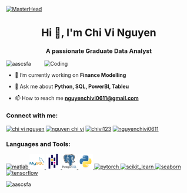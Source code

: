 [![MasterHead](https://media.licdn.com/dms/image/C5112AQHUcTYzLcSa8Q/article-cover_image-shrink_600_2000/0/1586244190993?e=2147483647&v=beta&t=TIMFyzA2kENJtX5pAlOzAyBrqo2j3lMmpN2uNH2Ix1U)](https://Aascsfa.io>)
<h1 align="center">Hi 👋, I'm Chi Vi Nguyen</h1>
<h3 align="center">A passionate Graduate Data Analyst</h3>
<img align="right" alt="Coding" width="400" src="https://camo.githubusercontent.com/f8890b3836e5c774ccf3074efabcd95f31dbce1fcf4e0ed8a696f8b43f959eae/68747470733a2f2f696e646f616e616c79746963612e636f6d2f7374617469632f696d616765732f646174612d736369656e63652d322e676966">


<p align="left"> <img src="https://komarev.com/ghpvc/?username=aascsfa&label=Profile%20views&color=0e75b6&style=flat" alt="aascsfa" /> </p>

- 🔭 I’m currently working on **Finance Modelling**

- 💬 Ask me about **Python, SQL, PowerBI, Tableu**

- 📫 How to reach me **nguyenchivi0611@gmail.com**

<h3 align="left">Connect with me:</h3>
<p align="left">
<a href="https://www.linkedin.com/in/chi-vi-nguyen-2949151a7/" target="blank"><img align="center" src="https://raw.githubusercontent.com/rahuldkjain/github-profile-readme-generator/master/src/images/icons/Social/linked-in-alt.svg" alt="chi vi nguyen" height="30" width="40" /></a>
<a href="https://www.hackerrank.com/nguyenchivi0611" target="blank"><img align="center" src="https://raw.githubusercontent.com/rahuldkjain/github-profile-readme-generator/master/src/images/icons/Social/hackerrank.svg" alt="nguyen chi vi" height="30" width="40" /></a>
<a href="https://www.leetcode.com/chivi123" target="blank"><img align="center" src="https://raw.githubusercontent.com/rahuldkjain/github-profile-readme-generator/master/src/images/icons/Social/leet-code.svg" alt="chivi123" height="30" width="40" /></a>
<a href="https://www.hackerearth.com/nguyenchivi0611" target="blank"><img align="center" src="https://raw.githubusercontent.com/rahuldkjain/github-profile-readme-generator/master/src/images/icons/Social/hackerearth.svg" alt="nguyenchivi0611" height="30" width="40" /></a>
</p>

<h3 align="left">Languages and Tools:</h3>
<p align="left"> <a href="https://www.mathworks.com/" target="_blank" rel="noreferrer"> <img src="https://upload.wikimedia.org/wikipedia/commons/2/21/Matlab_Logo.png" alt="matlab" width="40" height="40"/> </a> <a href="https://www.mysql.com/" target="_blank" rel="noreferrer"> <img src="https://raw.githubusercontent.com/devicons/devicon/master/icons/mysql/mysql-original-wordmark.svg" alt="mysql" width="40" height="40"/> </a> <a href="https://pandas.pydata.org/" target="_blank" rel="noreferrer"> <img src="https://raw.githubusercontent.com/devicons/devicon/2ae2a900d2f041da66e950e4d48052658d850630/icons/pandas/pandas-original.svg" alt="pandas" width="40" height="40"/> </a> <a href="https://www.postgresql.org" target="_blank" rel="noreferrer"> <img src="https://raw.githubusercontent.com/devicons/devicon/master/icons/postgresql/postgresql-original-wordmark.svg" alt="postgresql" width="40" height="40"/> </a> <a href="https://www.python.org" target="_blank" rel="noreferrer"> <img src="https://raw.githubusercontent.com/devicons/devicon/master/icons/python/python-original.svg" alt="python" width="40" height="40"/> </a> <a href="https://pytorch.org/" target="_blank" rel="noreferrer"> <img src="https://www.vectorlogo.zone/logos/pytorch/pytorch-icon.svg" alt="pytorch" width="40" height="40"/> </a> <a href="https://scikit-learn.org/" target="_blank" rel="noreferrer"> <img src="https://upload.wikimedia.org/wikipedia/commons/0/05/Scikit_learn_logo_small.svg" alt="scikit_learn" width="40" height="40"/> </a> <a href="https://seaborn.pydata.org/" target="_blank" rel="noreferrer"> <img src="https://seaborn.pydata.org/_images/logo-mark-lightbg.svg" alt="seaborn" width="40" height="40"/> </a> <a href="https://www.tensorflow.org" target="_blank" rel="noreferrer"> <img src="https://www.vectorlogo.zone/logos/tensorflow/tensorflow-icon.svg" alt="tensorflow" width="40" height="40"/> </a> </p>


<div style="display: flex; flex-direction: column; align-items: flex-start;">
  <img src="https://github-readme-streak-stats.herokuapp.com/?user=aascsfa&" alt="aascsfa" />
</div>


